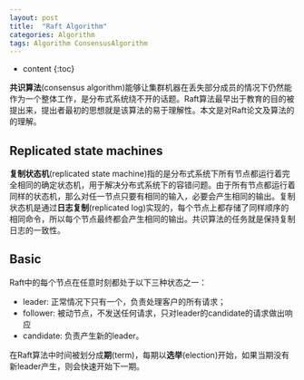 ```yaml
---
layout: post
title:  "Raft Algorithm"
categories: Algorithm
tags: Algorithm ConsensusAlgorithm
---
```


* content
{:toc}

**共识算法**(consensus algorithm)能够让集群机器在丢失部分成员的情况下仍然能作为一个整体工作，是分布式系统绕不开的话题。Raft算法最早出于教育的目的被提出来，提出者最初的思想就是该算法的易于理解性。本文是对Raft论文及算法的的理解。

## Replicated state machines

**复制状态机**(replicated state machine)指的是分布式系统下所有节点都运行着完全相同的确定状态机，用于解决分布式系统下的容错问题。由于所有节点都运行着同样的状态机，那么对任一节点只要有相同的输入，必要会产生相同的输出。复制状态机是通过**日志复制**(replicated log)实现的，每个节点上都存储了同样顺序的相同命令，所以每个节点最终都会产生相同的输出。共识算法的任务就是保持复制日志的一致性。

## Basic

Raft中的每个节点在任意时刻都处于以下三种状态之一：

- leader: 正常情况下只有一个，负责处理客户的所有请求；
- follower: 被动节点，不发送任何请求，只对leader的candidate的请求做出响应
- candidate: 负责产生新的leader。

在Raft算法中时间被划分成**期**(term)，每期以**选举**(election)开始，如果当期没有新leader产生，则会快速开始下一期。

